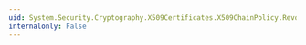 ```yaml
---
uid: System.Security.Cryptography.X509Certificates.X509ChainPolicy.RevocationFlag
internalonly: False
---
```

